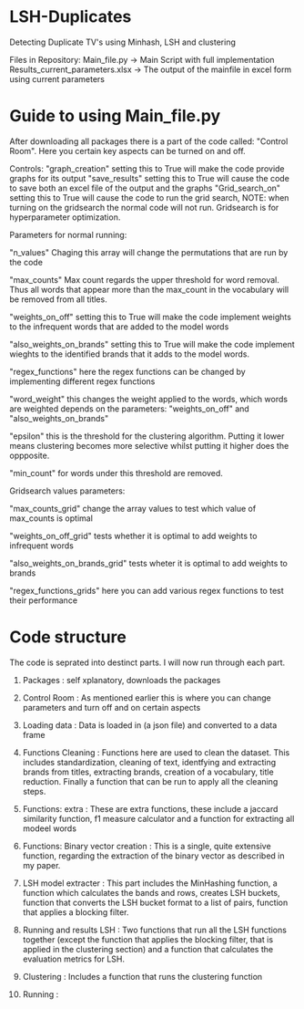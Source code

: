 # LSH-Duplicates
Detecting Duplicate TV's using Minhash, LSH and clustering

Files in Repository:
Main_file.py -> Main Script with full implementation
Results_current_parameters.xlsx -> The output of the mainfile in excel form using current parameters

# Guide to using Main_file.py

After downloading all packages there is a part of the code called: "Control Room". Here you certain key aspects can be turned on and off.

Controls:
"graph_creation" setting this to True will make the code provide graphs for its output
"save_results" setting this to True will cause the code to save both an excel file of the output and the graphs
"Grid_search_on" setting this to True will cause the code to run the grid search, NOTE: when turning on the gridsearch the normal code will not run. Gridsearch is for hyperparameter optimization.

Parameters for normal running:

"n_values" Chaging this array will change the permutations that are run by the code

"max_counts" Max count regards the upper threshold for word removal. Thus all words that appear more than the max_count in the vocabulary will be removed from all titles.

"weights_on_off" setting this to True will make the code implement weights to the infrequent words that are added to the model words

"also_weights_on_brands" setting this to True will make the code implement wieghts to the identified brands that it adds to the model words.

"regex_functions" here the regex functions can be changed by implementing different regex functions

"word_weight" this changes the weight applied to the words, which words are weighted depends on the parameters: "weights_on_off" and "also_weights_on_brands"

"epsilon" this is the threshold for the clustering algorithm. Putting it lower means clustering becomes more selective whilst putting it higher does the oppposite.

"min_count" for words under this threshold are removed.

Gridsearch values parameters:

"max_counts_grid" change the array values to test which value of max_counts is optimal

"weights_on_off_grid" tests whether it is optimal to add weights to infrequent words

"also_weights_on_brands_grid" tests wheter it is optimal to add weights to brands

"regex_functions_grids" here you can add various regex functions to test their performance

# Code structure

The code is seprated into destinct parts. I will now run through each part.

1. Packages : self xplanatory, downloads the packages

2. Control Room : As mentioned earlier this is where you can change parameters and turn off and on certain aspects

3. Loading data : Data is loaded in (a json file) and converted to a data frame

4. Functions Cleaning : Functions here are used to clean the dataset. This includes standardization, cleaning of text, identfying and extracting brands from titles, extracting brands, creation of a vocabulary, title reduction. Finally a function that can be run to apply all the cleaning steps.

5. Functions: extra : These are extra functions, these include a jaccard similarity function, f1 measure calculator and a function for extracting all modeel words

6. Functions: Binary vector creation  : This is a single, quite extensive function, regarding the extraction of the binary vector as described in my paper.

7. LSH model extracter : This part includes the MinHashing function, a function which calculates the bands and rows, creates LSH buckets, function that converts the LSH bucket format to a list of pairs, function that applies a blocking filter.

8. Running and results LSH : Two functions that run all the LSH functions together (except the function that applies the blocking filter, that is applied in the clustering section) and a function that calculates the evaluation metrics for LSH.

9. Clustering : Includes a function that runs the clustering function

10. Running :

